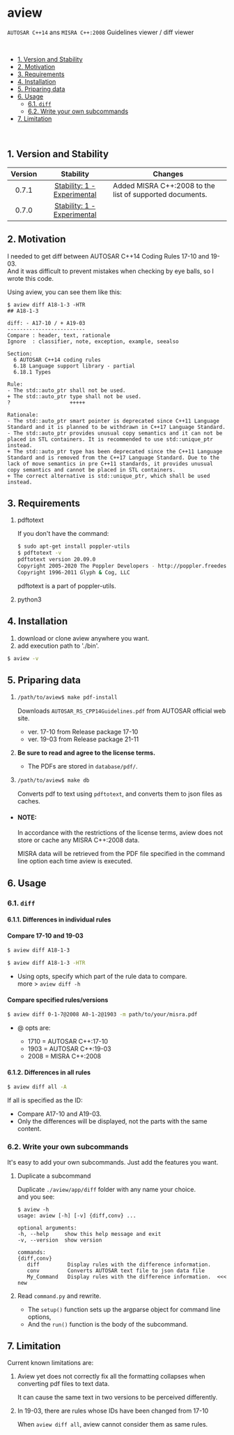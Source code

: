 # aview

`AUTOSAR C++14` ans `MISRA C++:2008` Guidelines viewer / diff viewer

<br>

- [1. Version and Stability](#1-version-and-stability)
- [2. Motivation](#2-motivation)
- [3. Requirements](#3-requirements)
- [4. Installation](#4-installation)
- [5. Priparing data](#5-priparing-data)
- [6. Usage](#6-usage)
  - [6.1. `diff`](#61-diff)
  - [6.2. Write your own subcommands](#62-write-your-own-subcommands)
- [7. Limitation](#7-limitation)

<br>

## 1. Version and Stability

| Version | Stability | Changes |
| :-----: | :-------: | ------- |
| 0.7.1   | [Stability: 1 - Experimental](https://nodejs.org/api/documentation.html#documentation_stability_index) | Added MISRA C++:2008 to the list of supported documents.
| 0.7.0   | [Stability: 1 - Experimental](https://nodejs.org/api/documentation.html#documentation_stability_index)

## 2. Motivation

I needed to get diff between AUTOSAR C++14 Coding Rules 17-10 and 19-03. \
And it was difficult to prevent mistakes when checking by eye balls, so I wrote this code.

Using aview, you can see them like this:

```text
$ aview diff A18-1-3 -HTR
## A18-1-3

diff: - A17-10 / + A19-03
-------------------------
Compare : header, text, rationale
Ignore  : classifier, note, exception, example, seealso

Section:
  6 AUTOSAR C++14 coding rules
  6.18 Language support library - partial
  6.18.1 Types

Rule:
- The std::auto_ptr shall not be used.
+ The std::auto_ptr type shall not be used.
?                   +++++

Rationale:
- The std::auto_ptr smart pointer is deprecated since C++11 Language Standard and it is planned to be withdrawn in C++17 Language Standard.
- The std::auto_ptr provides unusual copy semantics and it can not be placed in STL containers. It is recommended to use std::unique_ptr instead.
+ The std::auto_ptr type has been deprecated since the C++11 Language Standard and is removed from the C++17 Language Standard. Due to the lack of move semantics in pre C++11 standards, it provides unusual copy semantics and cannot be placed in STL containers.
+ The correct alternative is std::unique_ptr, which shall be used instead.
```

## 3. Requirements

1. pdftotext

   If you don't have the command:

   ```sh
   $ sudo apt-get install poppler-utils
   $ pdftotext -v
   pdftotext version 20.09.0
   Copyright 2005-2020 The Poppler Developers - http://poppler.freedesktop.org
   Copyright 1996-2011 Glyph & Cog, LLC
   ```

   pdftotext is a part of poppler-utils.

2. python3

## 4. Installation

1. download or clone aview anywhere you want.
2. add execution path to './bin'.

```sh
$ aview -v
```

## 5. Priparing data

1. ```sh
   /path/to/aview$ make pdf-install
   ```

   Downloads `AUTOSAR_RS_CPP14Guidelines.pdf` from AUTOSAR official web site.
   - ver. 17-10 from Release package 17-10
   - ver. 19-03 from Release package 21-11

2. **Be sure to read and agree to the license terms.**

   - The PDFs are stored in `database/pdf/`.

3. ```sh
   /path/to/aview$ make db
   ```

   Converts pdf to text using `pdftotext`, and converts them to json files as caches.

- #### NOTE: <!-- omit in toc -->

  In accordance with the restrictions of the license terms, aview does not store or cache any MISRA C++:2008 data.

  MISRA data will be retrieved from the PDF file specified in the command line option each time aview is executed.

## 6. Usage

### 6.1. `diff`

#### 6.1.1. Differences in individual rules

#### Compare 17-10 and 19-03 <!-- omit in toc -->

```sh
$ aview diff A18-1-3
```

```sh
$ aview diff A18-1-3 -HTR
```

- Using opts, specify which part of the rule data to compare. \
  more > `aview diff -h`

#### Compare specified rules/versions <!-- omit in toc -->

```sh
$ aview diff 0-1-7@2008 A0-1-2@1903 -m path/to/your/misra.pdf
```

- @ opts are:

  - 1710 = AUTOSAR C++:17-10
  - 1903 = AUTOSAR C++:19-03
  - 2008 = MISRA C++:2008


#### 6.1.2. Differences in all rules

```sh
$ aview diff all -A
```

If all is specified as the ID:

- Compare A17-10 and A19-03.
- Only the differences will be displayed, not the parts with the same content.

### 6.2. Write your own subcommands

It's easy to add your own subcommands. Just add the features you want.

1. Duplicate a subcommand

   Duplicate `./aview/app/diff` folder with any name your choice. \
   and you see:

   ```text
   $ aview -h
   usage: aview [-h] [-v] {diff,conv} ...

   optional arguments:
   -h, --help     show this help message and exit
   -v, --version  show version

   commands:
   {diff,conv}
      diff         Display rules with the difference information.
      conv         Converts AUTOSAR text file to json data file
      My_Command   Display rules with the difference information.  <<< new
   ```

2. Read `command.py` and rewrite.

   - The `setup()` function sets up the argparse object for command line options,
   - And the `run()` function is the body of the subcommand.

## 7. Limitation

Current known limitations are:

1. Aview yet does not correctly fix all the formatting collapses when converting pdf files to text data.

   It can cause the same text in two versions to be perceived differently.

2. In 19-03, there are rules whose IDs have been changed from 17-10

   When `aview diff all`, aview cannot consider them as same rules.
